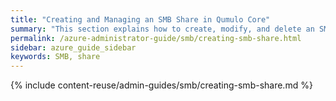```yaml
---
title: "Creating and Managing an SMB Share in Qumulo Core"
summary: "This section explains how to create, modify, and delete an SMB share by using the Qumulo Core Web UI."
permalink: /azure-administrator-guide/smb/creating-smb-share.html
sidebar: azure_guide_sidebar
keywords: SMB, share
---
```


{% include content-reuse/admin-guides/smb/creating-smb-share.md %}
